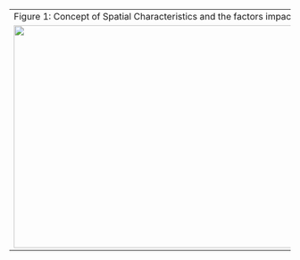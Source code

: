 
<table>
  <tr>
    <td>Figure 1: Concept of Spatial Characteristics and the factors impacting them.</td>
  </tr>
  <tr>
    <td><img src="https://github.com/HamimAdal/Simulation-Unity/blob/main/Figures_simulation/c1user.jpg)https://github.com/HamimAdal/Simulation-Unity/blob/main/Figures_simulation/c1user.jpg" width=800 height=400></td>
  </tr>
</table>

